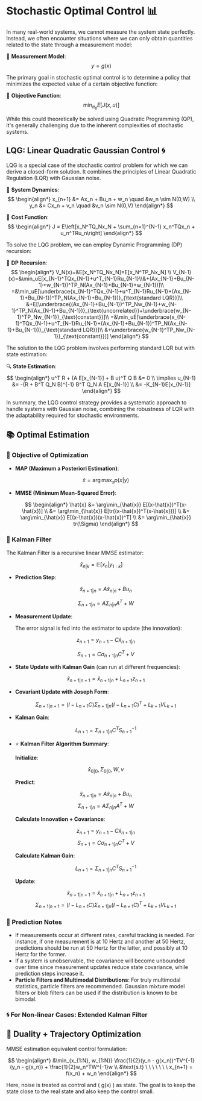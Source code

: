 # Stochastic Optimal Control 📊

In many real-world systems, we cannot measure the system state perfectly. Instead, we often encounter situations where we can only obtain quantities related to the state through a measurement model:

📝 **Measurement Model**:
$$
y = g(x)
$$

The primary goal in stochastic optimal control is to determine a policy that minimizes the expected value of a certain objective function:

🎯 **Objective Function**:
$$
\min_{\pi_\theta} E[J(x,u)]
$$

While this could theoretically be solved using Quadratic Programming (QP), it's generally challenging due to the inherent complexities of stochastic systems.

## LQG: Linear Quadratic Gaussian Control 🌀

LQG is a special case of the stochastic control problem for which we can derive a closed-form solution. It combines the principles of Linear Quadratic Regulation (LQR) with Gaussian noise.

📐 **System Dynamics**:
$$
\begin{align*}
x_{n+1} &= Ax_n + Bu_n + w_n \quad &w_n \sim N(0,W) \\
y_n &= Cx_n + v_n \quad &v_n \sim N(0,V)
\end{align*}
$$

🎯 **Cost Function**:
$$
\begin{align*}
J = E\left[x_N^TQ_Nx_N + \sum_{n=1}^{N-1} x_n^TQx_n + u_n^TRu_n\right]
\end{align*}
$$

To solve the LQG problem, we can employ Dynamic Programming (DP) recursion:

🔄 **DP Recursion**:
$$
\begin{align*} V_N(x)=&E[x_N^TQ_Nx_N]=E[x_N^TP_Nx_N] \\
V_{N-1}(x)=&\min_uE[x_{N-1}^TQx_{N-1}+u^T_{N-1}Ru_{N-1}\\&+(Ax_{N-1}+Bu_{N-1}+w_{N-1})^TP_N(Ax_{N-1}+Bu_{N-1}+w_{N-1})]\\ =&\min_uE[\underbrace{x_{N-1}^TQx_{N-1}+u^T_{N-1}Ru_{N-1}+(Ax_{N-1}+Bu_{N-1})^TP_N(Ax_{N-1}+Bu_{N-1})}_{\text{standard LQR}}]\\ &+E[\underbrace{(Ax_{N-1}+Bu_{N-1})^TP_Nw_{N-1}+w_{N-1}^TP_N(Ax_{N-1}+Bu_{N-1})}_{\text{uncorrelated}}+\underbrace{w_{N-1}^TP_Nw_{N-1}}_{\text{constant}}]\\ =&\min_uE[\underbrace{x_{N-1}^TQx_{N-1}+u^T_{N-1}Ru_{N-1}+(Ax_{N-1}+Bu_{N-1})^TP_N(Ax_{N-1}+Bu_{N-1})}_{\text{standard LQR}}]\\ &+\underbrace{w_{N-1}^TP_Nw_{N-1}}_{\text{constant}}]] 
\end{align*}
$$

The solution to the LQG problem involves performing standard LQR but with state estimation:

🔍 **State Estimation**:
$$
\begin{align*}
u^T R + (A E[x_{N-1}] + B u)^T Q B &= 0 \\
\implies u_{N-1} &= -(R + B^T Q_N B)^{-1} B^T Q_N A E[x_{N-1}] \\
&= -K_{N-1}E[x_{N-1}]
\end{align*}
$$

In summary, the LQG control strategy provides a systematic approach to handle systems with Gaussian noise, combining the robustness of LQR with the adaptability required for stochastic environments.

## 📚 Optimal Estimation

### 🎯 Objective of Optimization

- **MAP (Maximum a Posteriori Estimation)**:
  
    $$ \hat{x} = \arg\max_x p(x|y) $$

- **MMSE (Minimum Mean-Squared Error)**:
  
    $$
    \begin{align*}
    \hat{x} &= \arg\min_{\hat{x}} E[(x-\hat{x})^T(x-\hat{x})] \\
    &= \arg\min_{\hat{x}} E[tr((x-\hat{x})^T(x-\hat{x}))] \\
    &= \arg\min_{\hat{x}} E[(x-\hat{x})(x-\hat{x})^T] \\
    &= \arg\min_{\hat{x}} tr(\Sigma)
    \end{align*}
    $$

### 🔄 Kalman Filter

The Kalman Filter is a recursive linear MMSE estimator:

$$ \hat{x}_{n|k} = \mathbb{E}[x_n | y_{1:k}] $$

- **Prediction Step**:
  
    $$
    \hat{x}_{n+1|n} = A\hat{x}_{n|n} + Bu_n
    $$
    
    $$
    \Sigma_{n+1|n} = A\Sigma_{n|n}A^T + W
    $$

- **Measurement Update**:

    The error signal is fed into the estimator to update (the innovation):

    $$
    z_{n+1} = y_{n+1} - C\hat{x}_{n+1|n}
    $$

    $$
    S_{n+1} = C\sigma_{n+1|n}C^T + V
    $$

- **State Update with Kalman Gain** (can run at different frequencies):

    $$ \hat{x}_{n+1|n+1} = \hat{x}_{n+1|n} + L_{n+1}z_{n+1} $$

- **Covariant Update with Joseph Form**:

    $$
    \Sigma_{n+1|n+1} = (I-L_{n+1}C)\Sigma_{n+1|n} (I-L_{n+1}C)^T + L_{k+1}VL_{k+1}
    $$

- **Kalman Gain**:

    $$
    L_{n+1} = \Sigma_{n+1|n}C^TS^{-1}_{n+1}
    $$

- ⭐ **Kalman Filter Algorithm Summary**:

    **Initialize**:
    
    $$
    \hat{x}_{0|0}, \Sigma_{0|0}, W, v
    $$
    
    **Predict**:
    
    $$
    \hat{x}_{n+1|n} = A\hat{x}_{n|n} + Bu_n
    $$
    $$
    \Sigma_{n+1|n} = A\Sigma_{n|n}A^T + W
    $$
    
    **Calculate Innovation + Covariance**:
    
    $$
    z_{n+1} = y_{n+1} - C\hat{x}_{n+1|n}
    $$
    $$
    S_{n+1} = C\sigma_{n+1|n}C^T + V
    $$
    
    **Calculate Kalman Gain**:
    
    $$
    L_{n+1} = \Sigma_{n+1|n}C^TS^{-1}_{n+1}
    $$
    
    **Update**:
    
    $$
    \hat{x}_{n+1|n+1} = \hat{x}_{n+1|n} + L_{n+1}z_{n+1}
    $$
    $$
    \Sigma_{n+1|n+1} = (I-L_{n+1}C)\Sigma_{n+1|n} (I-L_{n+1}C)^T + L_{k+1}VL_{k+1}
    $$

### 📝 Prediction Notes

- If measurements occur at different rates, careful tracking is needed. For instance, if one measurement is at 10 Hertz and another at 50 Hertz, predictions should be run at 50 Hertz for the latter, and possibly at 10 Hertz for the former.
- If a system is unobservable, the covariance will become unbounded over time since measurement updates reduce state covariance, while prediction steps increase it.
- **Particle Filters and Multimodal Distributions**: For truly multimodal statistics, particle filters are recommended. Gaussian mixture model filters or blob filters can be used if the distribution is known to be bimodal.

### 🌀 For Non-linear Cases: Extended Kalman Filter

## 🔄 Duality + Trajectory Optimization

MMSE estimation equivalent control formulation:

$$
\begin{align*}
&\min_{x_{1:N}, w_{1:N}} \frac{1}{2}(y_n - g(x_n))^TV^{-1}(y_n - g(x_n)) + \frac{1}{2}w_n^TW^{-1}w \\
&\text{s.t} \ \ \ \ \ \ \ x_{n+1} = f(x_n) + w_n
\end{align*}
$$

Here, noise is treated as control and \( g(x) \) as state. The goal is to keep the state close to the real state and also keep the control small.